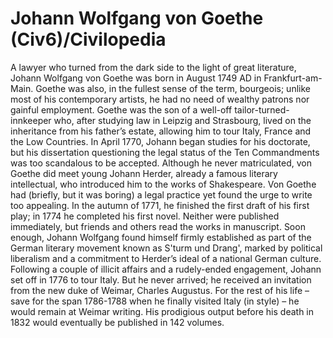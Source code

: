 # Johann Wolfgang von Goethe (Civ6)/Civilopedia

A lawyer who turned from the dark side to the light of great literature, Johann Wolfgang von Goethe was born in August 1749 AD in Frankfurt-am-Main. Goethe was also, in the fullest sense of the term, bourgeois; unlike most of his contemporary artists, he had no need of wealthy patrons nor gainful employment.
Goethe was the son of a well-off tailor-turned-innkeeper who, after studying law in Leipzig and Strasbourg, lived on the inheritance from his father’s estate, allowing him to tour Italy, France and the Low Countries. In April 1770, Johann began studies for his doctorate, but his dissertation questioning the legal status of the Ten Commandments was too scandalous to be accepted. Although he never matriculated, von Goethe did meet young Johann Herder, already a famous literary intellectual, who introduced him to the works of Shakespeare.
Von Goethe had (briefly, but it was boring) a legal practice yet found the urge to write too appealing. In the autumn of 1771, he finished the first draft of his first play; in 1774 he completed his first novel. Neither were published immediately, but friends and others read the works in manuscript. Soon enough, Johann Wolfgang found himself firmly established as part of the German literary movement known as S'turm und Drang', marked by political liberalism and a commitment to Herder’s ideal of a national German culture.
Following a couple of illicit affairs and a rudely-ended engagement, Johann set off in 1776 to tour Italy. But he never arrived; he received an invitation from the new duke of Weimar, Charles Augustus. For the rest of his life – save for the span 1786-1788 when he finally visited Italy (in style) – he would remain at Weimar writing. His prodigious output before his death in 1832 would eventually be published in 142 volumes.